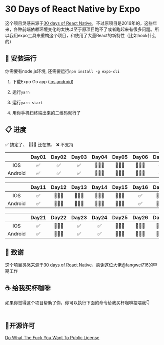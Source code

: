 # 30 Days of React Native by Expo

这个项目灵感来源于[30 days of React Native](https://github.com/fangwei716/30-days-of-react-native)，不过原项目是2016年的，这些年来，各种前端依赖环境变化的太快以至于原项目跑不了或者跑起来有很多问题。所以我用expo工具来重构这个项目，和使用了大量React的新特性（比如hook什么的）



## 🔎 安装运行
你需要有node.js环境, 还需要运行```npm install -g expo-cli ```

  1. 下载Expo Go app ([ios](https://apps.apple.com/app/apple-store/id982107779),[android](https://play.google.com/store/apps/details?id=host.exp.exponent&referrer=www))

  2.  运行```yarn```

  3.  运行```yarn start```
  
  4. 用你手机扫终端出来的二维码就行了

## 📋 进度
✅ 搞定了、 👷🏼‍♂️ 还在搞、 ❌ 不支持
 
|         |  Day01 |  Day02 | Day03 | Day04 | Day05 | Day06 | Day07 | Day08 | Day09 | Day10 |
| :---:   | :----: | :----: | :---: | :---: | :---: | :---: | :---: | :---: | :---: | :---: |
| IOS     |   ✅   |   ✅   |   ✅   |   👷🏼‍♂️  |   👷🏼‍♂️   |  👷🏼‍♂️   |   ✅  |   ✅   |   👷🏼‍♂️  |   👷🏼‍♂️  |
| Android |   ✅   |   ✅   |   ✅   |   👷🏼‍♂️  |   👷🏼‍♂️   |  👷🏼‍♂️   |   ✅  |   ✅   |   👷🏼‍♂️  |   👷🏼‍♂️  |

|         |  Day11 |  Day12 | Day13 | Day14 | Day15 | Day16 | Day17 | Day18 | Day19 | Day20 |
| :---:   | :----: | :----: | :---: | :---: | :---: | :---: | :---: | :---: | :---: | :---: |
| IOS     |   ✅   |   👷🏼‍♂️   |   👷🏼‍♂️   |   👷🏼‍♂️  |   👷🏼‍♂️   |  ✅   |   👷🏼‍♂️  |   ✅   |   ✅  |   ✅  |
| Android |   ✅   |   👷🏼‍♂️   |   👷🏼‍♂️   |   👷🏼‍♂️  |   👷🏼‍♂️   |  ✅   |   👷🏼‍♂️  |   ✅   |   ✅  |   ✅  |

|         |  Day21 |  Day22 | Day23 | Day24 | Day25 | Day26 | Day27 | Day28 | Day29 | Day30 |
| :---:   | :----: | :----: | :---: | :---: | :---: | :---: | :---: | :---: | :---: | :---: |
| IOS     |   ✅   |   👷🏼‍♂️   |   ✅   |   ✅  |   👷🏼‍♂️   |  👷🏼‍♂️   |   👷🏼‍♂️  |   👷🏼‍♂️   |   👷🏼‍♂️  |   👷🏼‍♂️  |
| Android |   ✅   |   👷🏼‍♂️   |   ✅   |   ✅  |   👷🏼‍♂️   |  👷🏼‍♂️   |   👷🏼‍♂️  |   👷🏼‍♂️   |   👷🏼‍♂️  |   👷🏼‍♂️  |


## 🤝 致谢
这个项目灵感来源于[30 days of React Native](https://github.com/fangwei716/30-days-of-react-native)，感谢这位大佬[@fangwei716](https://github.com/fangwei716)的早期工作


## ☕ 给我买杯咖啡  
如果你觉得这个项目帮助了你，你可以执行下面的命令给我买杯咖啡投喂我👇
```bash
```

## 🔑开源许可
[Do What The Fuck You Want To Public License](./LICENSE)
